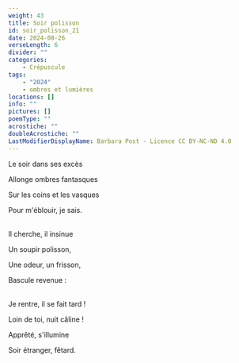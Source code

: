 ```yaml
---
weight: 43
title: Soir polisson
id: soir_polisson_21
date: 2024-08-26
verseLength: 6
divider: ""
categories:
    - Crépuscule
tags:
    - "2024"
    - ombres et lumières
locations: []
info: ""
pictures: []
poemType: ""
acrostiche: ""
doubleAcrostiche: ""
LastModifierDisplayName: Barbara Post - Licence CC BY-NC-ND 4.0
---
```

Le soir dans ses excès

Allonge ombres fantasques

Sur les coins et les vasques

Pour m'éblouir, je sais.

 \
Il cherche, il insinue

Un soupir polisson,

Une odeur, un frisson,

Bascule revenue :

 \
Je rentre, il se fait tard !

Loin de toi, nuit câline !

Apprêté, s'illumine

Soir étranger, fêtard.